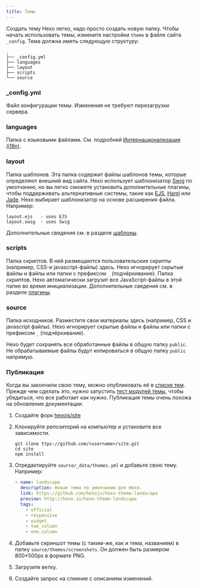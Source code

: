 ```yaml
---
title: Темы
---
```


Создать тему Hexo легко, надо просто создать новую папку. Чтобы начать использовать темы, измените настройки `theme` в файле сайта `_config`. Тема должна иметь следующую структуру:

``` plain
.
├── _config.yml
├── languages
├── layout
├── scripts
└── source
```

### _config.yml

Файл конфигурации темы. Изменения не требуют перезагрузки сервера.

### languages

Папка с языковыми файлами. См. подробней [Интернационализация (i18n)](internationalization.html).

### layout

Папка шаблонов. Эта папка содержит файлы шаблонов темы, которые определяют внешний вид сайта. Hexo использует шаблонизатор [Swig] по умолчанию, но вы легко сможете установить дополнительные плагины, чтобы поддерживать альтернативные системы, такие как [EJS], [Haml] или [Jade]. Hexo выбирает шаблонизатор на основе расширения файла. Например:

``` plain
layout.ejs   - uses EJS
layout.swig  - uses Swig
```

Дополнительные сведения см. в разделе [шаблоны](templates.html).

### scripts

Папка скриптов. В ней размещаются пользовательские скрипты (например, CSS-и javascript-файлы) здесь. Hexo игнорирует скрытые файлы и файлы или папки с префиксом `_` (подчёркивание).
Папка скриптов. Hexo автоматически загрузит все JavaScript-файлы в этой папке во время инициализации. Дополнительные сведения см. в разделе [плагины](plugins.html).

### source

Папка исходников. Разместите свои материалы здесь (например, CSS и javascript файлы). Hexo игнорирует скрытые файлы и файлы или папки с префиксом `_` (подчёркивание).

Hexo будет сохранять все обработанные файлы в общую папку `public`. Не обрабатываемые файлы будут копироваться в общую папку `public` напрямую.

### Публикация

Когда вы закончили свою тему, можно опубликовать её в [списке тем](/themes). Прежде чем сделать это, нужно запустить [тест модулей темы](https://github.com/hexojs/hexo-theme-unit-test), чтобы убедиться, что все работает как нужно. Публикация темы очень похожа на обновление документации.

1. Создайте форк [hexojs/site]
1. Клонируйте репозиторий на компьютер и установите все зависимости.

    ``` shell
    git clone ttps://github.com/<username>/site.git
    cd site
    npm install
    ```

1. Отредактируйте `source/_data/themes.yml` и добавьте свою тему. Например:

    ```yaml
    - name: landscape
      description: Новая тема по умолчанию для Hexo.
      link: https://github.com/hexojs/hexo-theme-landscape
      preview: http://hexo.io/hexo-theme-landscape
      tags:
        - official
        - responsive
        - widget
        - two_column
        - one_column
    ```

1. Добавьте скриншот темы (с таким-же, как и тема, названием) в папку `source/themes/screenshots`. Он должен быть размером 800*500px в формате PNG.
1. Загрузите ветку.
1. Создайте запрос на слияние с описанием изменений.

[EJS]: https://github.com/hexojs/hexo-renderer-ejs
[Swig]: https://github.com/paularmstrong/swig
[Haml]: https://github.com/hexojs/hexo-renderer-haml
[Jade]: https://github.com/hexojs/hexo-renderer-jade
[hexojs/site]: https://github.com/hexojs/site
